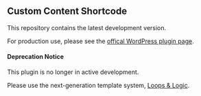 ## Custom Content Shortcode

This repository contains the latest development version.

For production use, please see the [offical WordPress plugin page](https://wordpress.org/plugins/custom-content-shortcode/).

#### Deprecation Notice

This plugin is no longer in active development.

Please use the next-generation template system, [Loops & Logic](https://wordpress.org/plugins/tangible-loops-and-logic/).
